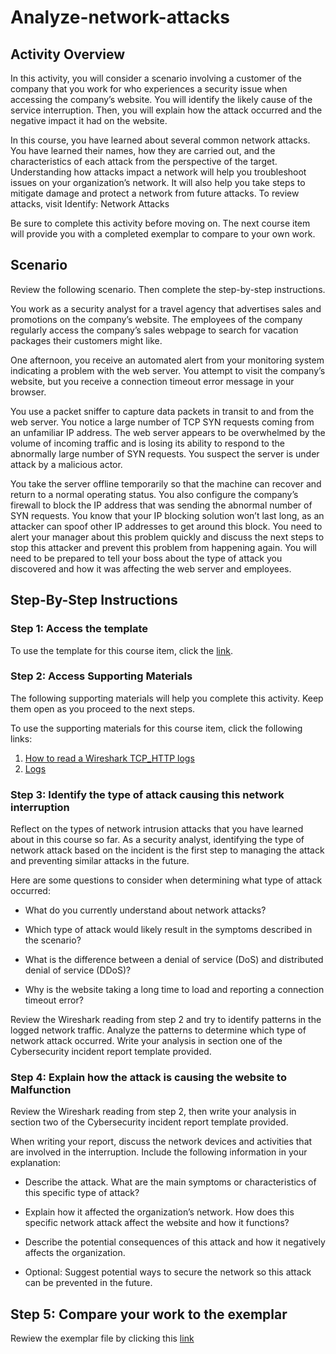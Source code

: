 # Analyze-network-attacks
## Activity Overview

In this activity, you will consider a scenario involving a customer of the company that you work for who experiences a security issue when accessing the company’s website. You will  identify the likely cause of the service interruption. Then, you will explain how the attack occurred and the negative impact it had on the website. 

In this course, you have learned about several common network attacks. You have learned their names, how they are carried out, and the characteristics of each attack from the perspective of the target. Understanding how attacks impact a network will help you troubleshoot issues on your organization’s network. It will also help you take steps to mitigate damage and protect a network from future attacks. To review attacks, visit 
Identify: Network Attacks

Be sure to complete this activity before moving on. The next course item will provide you with a completed exemplar to compare to your own work. 

## Scenario

Review the following scenario. Then complete the step-by-step instructions.

You work as a security analyst for a travel agency that advertises sales and promotions on the company’s website. The employees of the company regularly access the company’s sales webpage to search for vacation packages their customers might like. 

One afternoon, you receive an automated alert from your monitoring system indicating a problem with the web server. You attempt to visit the company’s website, but you receive a connection timeout error message in your browser.

You use a packet sniffer to capture data packets in transit to and from the web server. You notice a large number of TCP SYN requests coming from an unfamiliar IP address. The web server appears to be overwhelmed by the volume of incoming traffic and is losing its ability to respond to the abnormally large number of SYN requests. You suspect the server is under attack by a malicious actor. 

You take the server offline temporarily so that the machine can recover and return to a normal operating status. You also configure the company’s firewall to block the IP address that was sending the abnormal number of SYN requests. You know that your IP blocking solution won’t last long, as an attacker can spoof other IP addresses to get around this block. You need to alert your manager about this problem quickly and discuss the next steps to stop this attacker and prevent this problem from happening again. You will need to be prepared to tell your boss about the type of attack you discovered and how it was affecting the web server and employees.

## Step-By-Step Instructions
### Step 1: Access the template
To use the template for this course item, click the [link](Files/Cybersecurity_Incident_Report). 


### Step 2: Access Supporting Materials
The following supporting materials will help you complete this activity. Keep them open as you proceed to the next steps. 

To use the supporting materials for this course item, click the following links:
1. [How to read a Wireshark TCP_HTTP logs](HowtoreadaWiresharkTCP_HTTPlog.docx)
2. [Logs](WiresharkTCP_HTTPlog-TCPlog)

### Step 3: Identify the type of attack causing this network interruption
Reflect on the types of network intrusion attacks that you have learned about in this course so far. As a security analyst, identifying the type of network attack based on the incident is the first step to managing the attack and preventing similar attacks in the future. 

Here are some questions to consider when determining what type of attack occurred: 

* What do you currently understand about network attacks?

* Which type of attack would likely result in the symptoms described in the scenario? 

* What is the difference between a denial of service (DoS) and distributed denial of service (DDoS)? 

* Why is the website taking a long time to load and reporting a connection timeout error?

Review the Wireshark reading from step 2 and try to identify patterns in the logged network traffic. Analyze the patterns to determine which type of network attack occurred. Write your analysis in section one of the Cybersecurity incident report template provided. 


### Step 4: Explain how the attack is causing the website to Malfunction
Review the Wireshark reading from step 2, then write your analysis in section two of the Cybersecurity incident report template provided.

When writing your report, discuss the network devices and activities that are involved in the interruption. Include the following information in your explanation:

* Describe the attack. What are the main symptoms or characteristics of this specific type of attack? 

* Explain how it affected the organization’s network. How does this specific network attack affect the website and how it functions?

* Describe the potential consequences of this attack and how it negatively affects the organization. 

* Optional: Suggest potential ways to secure the network so this attack can be prevented in the future.


## Step 5: Compare your work to the exemplar
Rewiew the exemplar file by clicking this [link](CybersecurityIncidentReportExemplar.docx)
